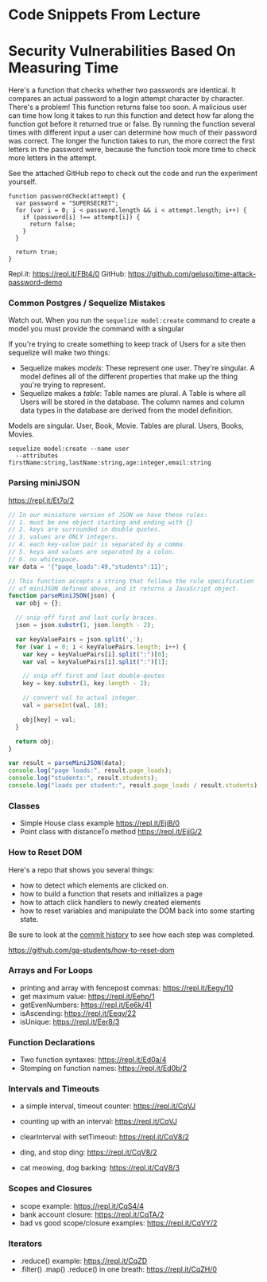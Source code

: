 # Code Snippets From Lecture

# Security Vulnerabilities Based On Measuring Time
Here's a function that checks whether two passwords are identical. It compares
an actual password to a login attempt character by character. There's a problem!
This function returns false too soon. A malicious user can time how long it takes
to run this function and detect how far along the function got before it returned
true or false. By running the function several times with different input a user
can determine how much of their password was correct. The longer the function takes
to run, the more correct the first letters in the password were, because the function
took more time to check more letters in the attempt.

See the attached GitHub repo to check out the code and run the experiment yourself.

```
function passwordCheck(attempt) {
  var password = "SUPERSECRET";
  for (var i = 0; i < password.length && i < attempt.length; i++) {
    if (password[i] !== attempt[i]) {
      return false;
    }
  }

  return true;
}
```
Repl.it: <https://repl.it/FBt4/0>
GitHub: <https://github.com/geluso/time-attack-password-demo>

### Common Postgres / Sequelize Mistakes

Watch out. When you run the `sequelize model:create` command to create a model
you must provide the command with a singular

If you're trying to create something to keep track of Users for a site then
sequelize will make two things:

- Sequelize makes *models*: These represent one user. They're singular. A model defines all
of the different properties that make up the thing you're trying to represent.
- Sequelize makes a *table*: Table names are plural. A Table is where all Users
will be stored in the database. The column names and column data types in the
database are derived from the model definition.

Models are singular. User, Book, Movie.
Tables are plural. Users, Books, Movies.

```
sequelize model:create --name user
  --attributes firstName:string,lastName:string,age:integer,email:string
```



### Parsing miniJSON
<script src="//repl.it/embed/Et7o/65.js"></script>

<https://repl.it/Et7o/2>

```js
// In our miniature version of JSON we have these rules:
// 1. must be one object starting and ending with {}
// 2. keys are surrounded in double quotes.
// 3. values are ONLY integers.
// 4. each key-value pair is separated by a comma.
// 5. keys and values are separated by a colon.
// 6. no whitespace.
var data = '{"page_loads":49,"students":11}';

// This function accepts a string that follows the rule specification
// of miniJSON defined above, and it returns a JavaScript object.
function parseMiniJSON(json) {
  var obj = {};

  // snip off first and last curly braces.
  json = json.substr(1, json.length - 2);

  var keyValuePairs = json.split(',');
  for (var i = 0; i < keyValuePairs.length; i++) {
    var key = keyValuePairs[i].split(":")[0];
    var val = keyValuePairs[i].split(":")[1];

    // snip off first and last double-qoutes
    key = key.substr(1, key.length - 2);

    // convert val to actual integer.
    val = parseInt(val, 10);

    obj[key] = val;
  }

  return obj;
}

var result = parseMiniJSON(data);
console.log("page loads:", result.page_loads);
console.log("students:", result.students);
console.log("loads per student:", result.page_loads / result.students);
```

### Classes
- Simple House class example <https://repl.it/EjiB/0>
- Point class with distanceTo method <https://repl.it/EjiG/2>

### How to Reset DOM
Here's a repo that shows you several things:
- how to detect which elements are clicked on.
- how to build a function that resets and initializes a page
- how to attach click handlers to newly created elements
- how to reset variables and manipulate the DOM back into
  some starting state.

Be sure to look at the [commit history](https://github.com/ga-students/how-to-reset-dom/commits/master)
to see how each step was completed.

<https://github.com/ga-students/how-to-reset-dom>

### Arrays and For Loops
- printing and array with fencepost commas: <https://repl.it/Eegy/10>
- get maximum value: <https://repl.it/Eehp/1>
- getEvenNumbers: <https://repl.it/Ee6k/41>
- isAscending: <https://repl.it/Eeqy/22>
- isUnique: <https://repl.it/Eer8/3>

### Function Declarations
- Two function syntaxes: <https://repl.it/Ed0a/4>
- Stomping on function names: <https://repl.it/Ed0b/2>

### Intervals and Timeouts
- a simple interval, timeout counter: <https://repl.it/CqVJ>
- counting up with an interval: <https://repl.it/CqVJ>
- clearInterval with setTimeout: <https://repl.it/CqV8/2>

- ding, and stop ding: <https://repl.it/CqV8/2>
- cat meowing, dog barking: <https://repl.it/CqV8/3>

### Scopes and Closures
- scope example: <https://repl.it/CqS4/4>
- bank account closure: <https://repl.it/CqTA/2>
- bad vs good scope/closure examples: <https://repl.it/CqVY/2>

### Iterators
- .reduce() example: <https://repl.it/CqZD>
- .filter() .map() .reduce() in one breath: <https://repl.it/CqZH/0>
